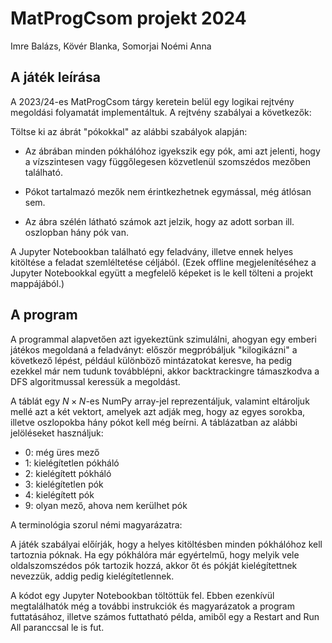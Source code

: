 # MatProgCsom projekt 2024
Imre Balázs, Kövér Blanka, Somorjai Noémi Anna

## A játék leírása
A 2023/24-es MatProgCsom tárgy keretein belül egy logikai rejtvény megoldási folyamatát implementáltuk. A rejtvény szabályai a következők:

Töltse ki az ábrát "pókokkal" az alábbi szabályok alapján:

+ Az ábrában minden pókhálóhoz igyekszik egy pók, ami azt jelenti, hogy a vízszintesen vagy függőlegesen közvetlenül szomszédos mezőben található.

+ Pókot tartalmazó mezők nem érintkezhetnek egymással, még átlósan sem.

+ Az ábra szélén látható számok azt jelzik, hogy az adott sorban ill. oszlopban hány pók van.

A Jupyter Notebookban található egy feladvány, illetve ennek helyes kitöltése a feladat szemléltetése céljából. (Ezek offline megjelenítéséhez a Jupyter Notebookkal együtt a megfelelő képeket is le kell tölteni a projekt mappájából.)

## A program
A programmal alapvetően azt igyekeztünk szimulálni, ahogyan egy emberi játékos megoldaná a feladványt: először megpróbáljuk "kilogikázni" a következő lépést, például különböző mintázatokat keresve, ha pedig ezekkel már nem tudunk továbblépni, akkor backtrackingre támaszkodva a DFS algoritmussal keressük a megoldást.

A táblát egy $N \times N$-es NumPy array-jel reprezentáljuk, valamint eltároljuk mellé azt a két vektort, amelyek azt adják meg, hogy az egyes sorokba, illetve oszlopokba hány pókot kell még beírni. A táblázatban az alábbi jelöléseket használjuk:

+ 0: még üres mező
+ 1: kielégítetlen pókháló
+ 2: kielégített pókháló
+ 3: kielégítetlen pók
+ 4: kielégített pók
+ 9: olyan mező, ahova nem kerülhet pók
 
A terminológia szorul némi magyarázatra:

A játék szabályai előírják, hogy a helyes kitöltésben minden pókhálóhoz kell tartoznia póknak. Ha egy pókhálóra már egyértelmű, hogy melyik vele oldalszomszédos pók tartozik hozzá, akkor őt és pókját kielégítettnek nevezzük, addig pedig kielégítetlennek.

A kódot egy Jupyter Notebookban töltöttük fel. Ebben ezenkívül megtalálhatók még a további instrukciók és magyarázatok a program futtatásához, illetve számos futtatható példa, amiből egy a Restart and Run All paranccsal le is fut.
